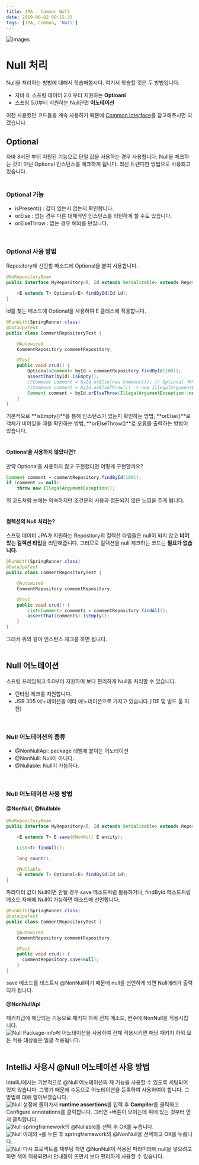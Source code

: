 ```yaml
---
title: JPA - Common Null
date: 2019-06-02 00:15:33
tags: [JPA, Common, 'Null']
---
```


![images](/images/jpa/jpa.jpg)<br/>

# Null 처리
Null을 처리하는 방법에 대해서 학습해봅시다. 여기서 학습할 것은 두 방법입니다.
- 자바 8, 스프링 데이터 2.0 부터 지원하는 **Optioanl**
- 스프링 5.0부터 지원하는 Null관련 **어노테이션**

이전 사용했던 코드들을 계속 사용하기 때문에 [Common Interface](https://junjangsee.github.io/2019/05/31/jpa/jpa-12/)를 참고해주시면 되겠습니다.
<br/>

## Optional
자바 8버전 부터 지원된 기능으로 단일 값을 사용하는 경우 사용합니다. Null을 체크하는 것이 아닌 Optional 인스턴스를 체크하게 됩니다. 최신 트렌디한 방법으로 사용되고 있습니다.<br/>
<br/>

### Optional 기능
- isPresent() : 값이 있는지 없는지 확인합니다.
- orElse : 없는 경우 다른 대체적인 인스턴스를 리턴하게 할 수도 있습니다.
- orElseThrow : 없는 경우 예외를 던집니다.

<br/>

### Optional 사용 방법
Repository에 선언할 메소드에 Optional을 붙여 사용합니다.
```java
@NoRepositoryBean
public interface MyRepository<T, Id extends Serializable> extends Repository<T, Id> {
    
    <E extends T> Optional<E> findById(Id id);
}
```
Id를 찾는 메소드에 Optional을 사용하여 E 클래스에 적용합니다.<br/>
```java
@RunWith(SpringRunner.class)
@DataJpaTest
public class CommentRepositoryTest {

    @Autowired
    CommentRepository commentRepository;

    @Test
    public void crud() {
        Optional<Comment> byId = commentRepository.findById(100l);
        assertThat(byId).isEmpty();
        //Comment comment = byId.orElse(new Comment()); // Optional 객체가 비어있으면 Comment 만들어서 리턴
        //Comment comment = byId.orElseThrow(() -> new IllegalArgumentException());
        Comment comment = byId.orElseThrow(IllegalArgumentException::new); // lambda를 메서드 레퍼런스로 변환 
    }
}
```
기본적으로 **isEmpty()**를 통해 인스턴스가 있는지 확인하는 방법, **orElse()**로 객체가 비어있을 때를 확인하는 방법, **orElseThrow()**로 오류를 출력하는 방법이 있습니다.<br/>
<br/>

#### Optional을 사용하지 않았다면?
만약 Optional을 사용하지 않고 구현했다면 어떻게 구현할까요?
```java
Comment comment = commentRepository.findById(100l);
if (comment == null)
    throw new IllegalArgumentException();
```
위 코드처럼 눈에는 익숙하지만 조건문의 사용과 정돈되지 않은 느낌을 주게 됩니다.<br/>
<br/>

#### 컬렉션의 Null 처리는?
스프링 데이터 JPA가 지원하는 Repository의 컬렉션 타입들은 null이 되지 않고 **비어있는 컬렉션 타입**을 리턴해줍니다.
그러므로 컬렉션을 null 체크하는 코드는 **필요가 없습니다.**
```java
@RunWith(SpringRunner.class)
@DataJpaTest
public class CommentRepositoryTest {

    @Autowired
    CommentRepository commentRepository;

    @Test
    public void crud() {
        List<Comment> comments = commentRepository.findAll();
        assertThat(comments).isEmpty();
    }
}
```
그래서 위와 같이 인스턴스 체크를 하면 됩니다.<br/>
<br/>

## Null 어노테이션
스프링 프레임워크 5.0부터 지원하여 보다 편리하게 Null을 처리할 수 있습니다.
- 런타임 체크를 지원합니다.
- JSR 305 애노테이션을 메타 애노테이션으로 가지고 있습니다.(IDE 및 빌드 툴 지원)<br/>
<br/>

### Null 어노테이션의 종류
- @NonNullApi: package 레벨에 붙이는 어노테이션
- @NonNull: Null이 아니다.
- @Nullable: Null이 가능하다.

<br/>

### Null 어노테이션 사용 방법
#### @NonNull, @Nullable
```java
@NoRepositoryBean
public interface MyRepository<T, Id extends Serializable> extends Repository<T, Id> {

    <E extends T> E save(@NonNull E entity);

    List<T> findAll();

    long count();

    @Nullable
    <E extends T> Optional<E> findById(Id id);
}
```
파라미터 값이 Null이면 안될 경우 save 메소드처럼 활용하거나, findById 메소드처럼 메소드 자체에 Null이 가능하면 메소드에 선언합니다.<br/>
```java
@RunWith(SpringRunner.class)
@DataJpaTest
public class CommentRepositoryTest {

    @Autowired
    CommentRepository commentRepository;

    @Test
    public void crud() {
      commentRepository.save(null);
    }
}
```
save 메소드를 테스트시 @NonNull이기 때문에 null을 선언하게 되면 Null에러가 출력되게 됩니다.<br/>
#### @NonNullApi
패키지급에 해당되는 기능으로 패키지 하위 전체 메소드, 변수에 NonNull을 적용시킵니다.<br/>
![Null](/images/jpa/null/null5.png) Package-info에 어노테이션을 사용하여 전체 적용시키면 해당 패키지 하위 모든 적용 대상들은 일괄 적용됩니다.<br/>
<br/>

## IntelliJ 사용시 @Null 어노테이션 사용 방법
IntelliJ에서는 기본적으로 @Null 어노테이션의 제 기능을 사용할 수 있도록 세팅되어 있지 않습니다. 그렇기 때문에 수동으로 어노테이션을 등록하여 사용하여야 합니다. 그 방법에 대해 알아보겠습니다.<br/>
![Null](/images/jpa/null/null1.png) 설정에 들어가서 **runtime assertions**를 입력 후 **Compiler**를 클릭하고 Configure annotations를 클릭합니다.
그러면 `+`버튼이 보이는데 위에 있는 것부터 먼저 클릭합니다.<br/>
![Null](/images/jpa/null/null2.png) springframework의 @Nullable를 선택 후 OK를 누릅니다.<br/>
![Null](/images/jpa/null/null3.png) 아래의 `+`를 누른 후 springframework의 @NonNull을 선택하고 OK를 누릅니다.<br/>
![Null](/images/jpa/null/null4.png) 다시 프로젝트를 재부팅 하면 @NonNull이 적용된 파라미터에 null을 넣으려고 하면 색이 적용되면서 안내창이 뜨면서 보다 편리하게 사용할 수 있습니다.<br/>
